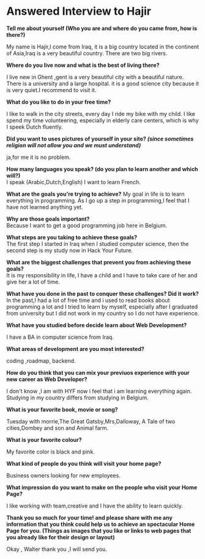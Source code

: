 # Answered Interview to Hajir

**Tell me about yourself (Who you are and where do you came from, how is there?)**

My name is Hajir,I come from Iraq, it is a big country located in the continent of Asia,Iraq is a very beautiful country. There are two big rivers.

**Where do you live now and what is the best of living there?**

I live new in Ghent ,gent is a very beautiful city with a beautiful nature. There is a university and a large hospital. it is a good science city because it is very quiet.I recommend to visit it.

**What do you like to do in your free time?**

I like to walk in the city streets, every day I ride my bike with my child. I like spend my time volunteering, especially in elderly care centers, which is why I speek Dutch fluently.

__Did you want to uses pictures of yourself in your site? *(since sometimes religion will not allow you and we must understand)*__

ja,for me it is no problem.

__How many languages you speak? (do you plan to learn another and which will?)__   
I speak (Arabic,Dutch,English) I want to learn French.

**What are the goals you're trying to achieve?**
My goal in life is to learn everything in programming. As I go up a step in programming,I feel that I have not learned anything yet.

**Why are those goals important?**  
Because I want to get a good programming job here in Belgium.

**What steps are you taking to achieve these goals?**  
The first step I started in Iraq when I studied computer science, then the second step is my study now in Hack Your Future.

**What are the biggest challenges that prevent you from achieving these goals?**  
It is my responsibility in life, I have a child and I have to take care of her and give her a lot of time.

**What have you done in the past to conquer these challenges? Did it work?**  
In the past,I had a lot of free time and i used to read books about programming a lot and I tried to learn by myself, especially after I graduated from university but I did not work in my country so I do not have experience.

**What have you studied before decide learn about Web Development?**

I have a BA in computer science from Iraq.

**What areas of development are you most interested?**

coding ,roadmap, backend.

**How do you think that you can mix your previuos experience with your new career as Web Developer?**

I don't know ,I am with HYF now i feel that i am learning everything again.
Studying in my country differs from studying in Belgium.

**What is your favorite book, movie or song?**  

Tuesday with morrie,The Great Gatsby,Mrs,Dalloway, A Tale of two cities,Dombey and son and Animal farm.

**What is your favorite colour?**

My favorite color is black and pink.

**What kind of people do you think will visit your home page?**

Business owners looking for new employees.

**What impression do you want to make on the people who visit your Home Page?**

I like working with team,creative and I have the ability to learn quickly.

**Thank you so much for your time! and please share with me any information that you think could help us to achieve an spectacular Home Page for you. (Things as images that you like or links to web pages that you already like for their design or layout)**

Okay , Walter thank you ,I will send you.